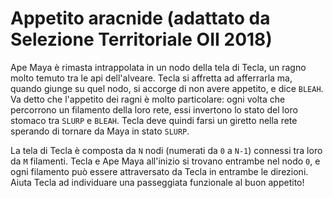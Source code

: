 # Appetito aracnide (adattato da Selezione Territoriale OII 2018)

Ape Maya è rimasta intrappolata in un nodo della tela di Tecla, un ragno molto temuto tra le api dell'alveare. Tecla si affretta ad afferrarla ma, quando giunge su quel nodo, si accorge di non avere appetito, e dice `BLEAH`. Va detto che l'appetito dei ragni è molto particolare: ogni volta che percorrono un filamento della loro rete, essi invertono lo stato del loro stomaco tra `SLURP` e `BLEAH`. Tecla deve quindi farsi un giretto nella rete sperando di tornare da Maya in stato `SLURP`.

La tela di Tecla è composta da `N` nodi (numerati da `0` a `N-1`) connessi tra loro da `M` filamenti.
Tecla e Ape Maya all'inizio si trovano entrambe nel nodo `0`,
e ogni filamento può essere attraversato da Tecla in entrambe le direzioni.
Aiuta Tecla ad individuare una passeggiata funzionale al buon appetito!
